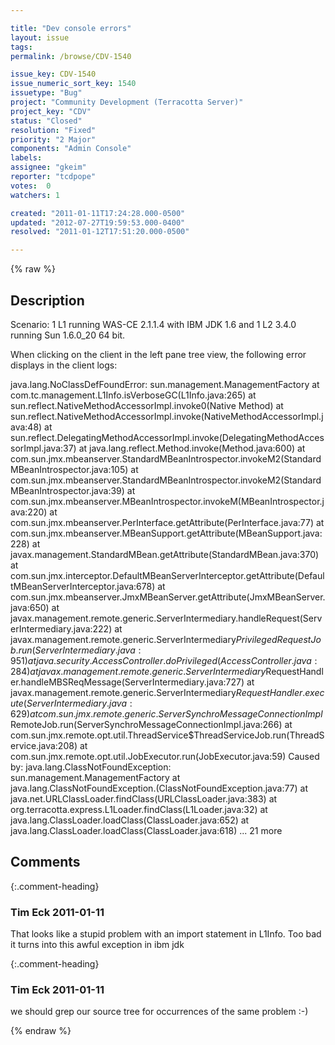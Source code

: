 ```yaml
---

title: "Dev console errors"
layout: issue
tags: 
permalink: /browse/CDV-1540

issue_key: CDV-1540
issue_numeric_sort_key: 1540
issuetype: "Bug"
project: "Community Development (Terracotta Server)"
project_key: "CDV"
status: "Closed"
resolution: "Fixed"
priority: "2 Major"
components: "Admin Console"
labels: 
assignee: "gkeim"
reporter: "tcdpope"
votes:  0
watchers: 1

created: "2011-01-11T17:24:28.000-0500"
updated: "2012-07-27T19:59:53.000-0400"
resolved: "2011-01-12T17:51:20.000-0500"

---
```




{% raw %}



## Description

<div markdown="1" class="description">

Scenario: 1 L1 running WAS-CE 2.1.1.4 with IBM JDK 1.6 and 1 L2 3.4.0 running Sun 1.6.0\_20 64 bit.

When clicking on the client in the left pane tree view, the following error displays in the client logs:

java.lang.NoClassDefFoundError: sun.management.ManagementFactory
        at com.tc.management.L1Info.isVerboseGC(L1Info.java:265)
        at sun.reflect.NativeMethodAccessorImpl.invoke0(Native Method)
        at sun.reflect.NativeMethodAccessorImpl.invoke(NativeMethodAccessorImpl.java:48)
        at sun.reflect.DelegatingMethodAccessorImpl.invoke(DelegatingMethodAccessorImpl.java:37)
        at java.lang.reflect.Method.invoke(Method.java:600)
        at com.sun.jmx.mbeanserver.StandardMBeanIntrospector.invokeM2(StandardMBeanIntrospector.java:105)
        at com.sun.jmx.mbeanserver.StandardMBeanIntrospector.invokeM2(StandardMBeanIntrospector.java:39)
        at com.sun.jmx.mbeanserver.MBeanIntrospector.invokeM(MBeanIntrospector.java:220)
        at com.sun.jmx.mbeanserver.PerInterface.getAttribute(PerInterface.java:77)
        at com.sun.jmx.mbeanserver.MBeanSupport.getAttribute(MBeanSupport.java:228)
        at javax.management.StandardMBean.getAttribute(StandardMBean.java:370)
        at com.sun.jmx.interceptor.DefaultMBeanServerInterceptor.getAttribute(DefaultMBeanServerInterceptor.java:678)
        at com.sun.jmx.mbeanserver.JmxMBeanServer.getAttribute(JmxMBeanServer.java:650)
        at javax.management.remote.generic.ServerIntermediary.handleRequest(ServerIntermediary.java:222)
        at javax.management.remote.generic.ServerIntermediary$PrivilegedRequestJob.run(ServerIntermediary.java:951)
        at java.security.AccessController.doPrivileged(AccessController.java:284)
        at javax.management.remote.generic.ServerIntermediary$RequestHandler.handleMBSReqMessage(ServerIntermediary.java:727)
        at javax.management.remote.generic.ServerIntermediary$RequestHandler.execute(ServerIntermediary.java:629)
        at com.sun.jmx.remote.generic.ServerSynchroMessageConnectionImpl$RemoteJob.run(ServerSynchroMessageConnectionImpl.java:266)
        at com.sun.jmx.remote.opt.util.ThreadService$ThreadServiceJob.run(ThreadService.java:208)
        at com.sun.jmx.remote.opt.util.JobExecutor.run(JobExecutor.java:59)
Caused by: java.lang.ClassNotFoundException: sun.management.ManagementFactory
        at java.lang.ClassNotFoundException.<init>(ClassNotFoundException.java:77)
        at java.net.URLClassLoader.findClass(URLClassLoader.java:383)
        at org.terracotta.express.L1Loader.findClass(L1Loader.java:32)
        at java.lang.ClassLoader.loadClass(ClassLoader.java:652)
        at java.lang.ClassLoader.loadClass(ClassLoader.java:618)
        ... 21 more


</div>

## Comments


{:.comment-heading}
### **Tim Eck** <span class="date">2011-01-11</span>

<div markdown="1" class="comment">

That looks like a stupid problem with an import statement in L1Info. Too bad it turns into this awful exception in ibm jdk 


</div>


{:.comment-heading}
### **Tim Eck** <span class="date">2011-01-11</span>

<div markdown="1" class="comment">

we should grep our source tree for occurrences of the same problem :-)


</div>



{% endraw %}
